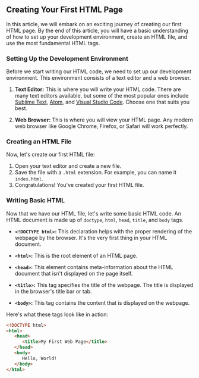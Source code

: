 ## Creating Your First HTML Page

In this article, we will embark on an exciting journey of creating our first HTML page. By the end of this article, you will have a basic understanding of how to set up your development environment, create an HTML file, and use the most fundamental HTML tags.

### Setting Up the Development Environment

Before we start writing our HTML code, we need to set up our development environment. This environment consists of a text editor and a web browser.

1. **Text Editor:** This is where you will write your HTML code. There are many text editors available, but some of the most popular ones include [Sublime Text](https://www.sublimetext.com/), [Atom](https://atom.io/), and [Visual Studio Code](https://code.visualstudio.com/). Choose one that suits you best.

2. **Web Browser:** This is where you will view your HTML page. Any modern web browser like Google Chrome, Firefox, or Safari will work perfectly.

### Creating an HTML File

Now, let's create our first HTML file:

1. Open your text editor and create a new file.
2. Save the file with a `.html` extension. For example, you can name it `index.html`.
3. Congratulations! You've created your first HTML file.

### Writing Basic HTML

Now that we have our HTML file, let's write some basic HTML code. An HTML document is made up of `doctype`, `html`, `head`, `title`, and `body` tags.

-  **`<!DOCTYPE html>`:** This declaration helps with the proper rendering of the webpage by the browser. It's the very first thing in your HTML document.

-  **`<html>`:** This is the root element of an HTML page.

-  **`<head>`:** This element contains meta-information about the HTML document that isn't displayed on the page itself.

-  **`<title>`:** This tag specifies the title of the webpage. The title is displayed in the browser's title bar or tab.

-  **`<body>`:** This tag contains the content that is displayed on the webpage.

Here's what these tags look like in action:

```html
<!DOCTYPE html>
<html>
   <head>
      <title>My First Web Page</title>
   </head>
   <body>
      Hello, World!
   </body>
</html>
```
